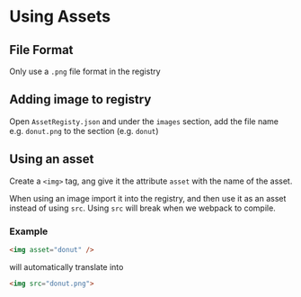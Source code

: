 # Using Assets

## File Format

Only use a `.png` file format in the registry

## Adding image to registry

Open `AssetRegisty.json` and under the `images` section, add the file name e.g. `donut.png` to the section (e.g. `donut`)

## Using an asset

Create a `<img>` tag, ang give it the attribute `asset` with the name of the asset.

When using an image import it into the registry, and then use it as an asset instead of using `src`. Using `src` will break when we webpack to compile.

### Example

```html
<img asset="donut" />
```

will automatically translate into

```html
<img src="donut.png">
```